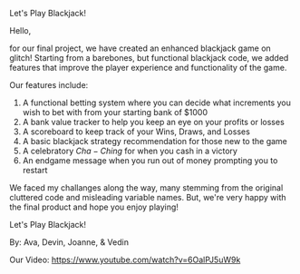 Let's Play Blackjack!

Hello, 

for our final project, we have created an enhanced blackjack game on glitch! Starting from a barebones, but functional blackjack code, we added features that improve the player experience and functionality of the game.

Our features include:
1. A functional betting system where you can decide what increments you wish to bet with from your starting bank of $1000
2. A bank value tracker to help you keep an eye on your profits or losses
3. A scoreboard to keep track of your Wins, Draws, and Losses
4. A basic blackjack strategy recommendation for those new to the game
5. A celebratory $Cha-Ching$ for when you cash in a victory
6. An endgame message when you run out of money prompting you to restart

We faced my challanges along the way, many stemming from the original cluttered code and misleading variable names. But, we're very happy with the final product and hope you enjoy playing!

Let's Play Blackjack!

By: Ava, Devin, Joanne, & Vedin

Our Video: https://www.youtube.com/watch?v=6OalPJ5uW9k 